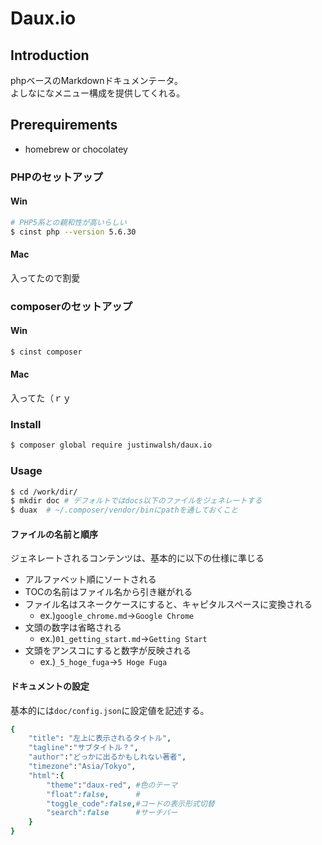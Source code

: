 # Daux.io
## Introduction
phpベースのMarkdownドキュメンテータ。  
よしなになメニュー構成を提供してくれる。
## Prerequirements
- homebrew or chocolatey

### PHPのセットアップ
#### Win
```bash
# PHP5系との親和性が高いらしい
$ cinst php --version 5.6.30
```
#### Mac
入ってたので割愛

### composerのセットアップ
#### Win
```bash
$ cinst composer
```
#### Mac
入ってた（ｒｙ

### Install
```bash
$ composer global require justinwalsh/daux.io
```
### Usage
```bash
$ cd /work/dir/
$ mkdir doc # デフォルトではdocs以下のファイルをジェネレートする
$ duax  # ~/.composer/vendor/binにpathを通しておくこと
```
#### ファイルの名前と順序
ジェネレートされるコンテンツは、基本的に以下の仕様に準じる
- アルファベット順にソートされる
- TOCの名前はファイル名から引き継がれる
- ファイル名はスネークケースにすると、キャピタルスペースに変換される
  - ex.)`google_chrome.md`->`Google Chrome`
- 文頭の数字は省略される
  - ex.)`01_getting_start.md`->`Getting Start`
- 文頭をアンスコにすると数字が反映される
  - ex.)`_5_hoge_fuga`->`5 Hoge Fuga`

#### ドキュメントの設定
基本的には`doc/config.json`に設定値を記述する。
```ruby
{
    "title": "左上に表示されるタイトル",
    "tagline":"サブタイトル？",
    "author":"どっかに出るかもしれない著者",
    "timezone":"Asia/Tokyo",
    "html":{
        "theme":"daux-red", #色のテーマ
        "float":false,      #
        "toggle_code":false,#コードの表示形式切替
        "search":false      #サーチバー
    }
}

```